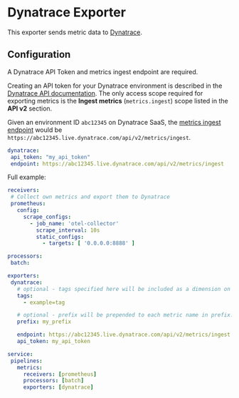 # Dynatrace Exporter

This exporter sends metric data to [Dynatrace](https://dynatrace.com).

## Configuration

A Dynatrace API Token and metrics ingest endpoint are required.

Creating an API token for your Dynatrace environment is described in the [Dynatrace API documentation](https://www.dynatrace.com/support/help/dynatrace-api/basics/dynatrace-api-authentication/).
The only access scope required for exporting metrics is the **Ingest metrics** (`metrics.ingest`) scope listed in the **API v2** section.

Given an environment ID `abc12345` on Dynatrace SaaS, the [metrics ingest endpoint](https://www.dynatrace.com/support/help/dynatrace-api/environment-api/metric-v2/post-ingest-metrics/) would be `https://abc12345.live.dynatrace.com/api/v2/metrics/ingest`.

 ```yaml
dynatrace:
  api_token: "my_api_token"
  endpoint: https://abc12345.live.dynatrace.com/api/v2/metrics/ingest
 ```

Full example:

 ```yaml
receivers:
  # Collect own metrics and export them to Dynatrace
  prometheus:
    config:
      scrape_configs:
        - job_name: 'otel-collector'
          scrape_interval: 10s
          static_configs:
            - targets: [ '0.0.0.0:8888' ]

processors:
  batch:

exporters:
  dynatrace:
    # optional - tags specified here will be included as a dimension on every exported metric
    tags:
      - example=tag

    # optional - prefix will be prepended to each metric name in prefix.name format
    prefix: my_prefix

    endpoint: https://abc12345.live.dynatrace.com/api/v2/metrics/ingest
    api_token: my_api_token

service:
  pipelines:
    metrics:
      receivers: [prometheus]
      processors: [batch]
      exporters: [dynatrace]

 ```
